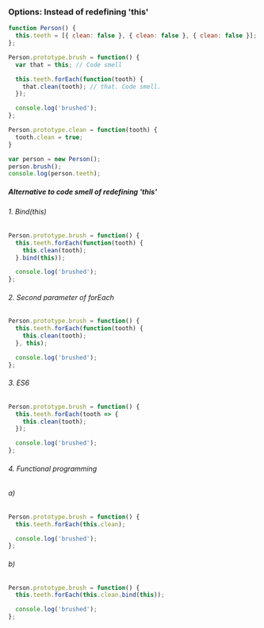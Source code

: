 ### Options: Instead of redefining 'this'

```javascript
function Person() {
  this.teeth = [{ clean: false }, { clean: false }, { clean: false }];
};

Person.prototype.brush = function() {
  var that = this; // Code smell

  this.teeth.forEach(function(tooth) {
    that.clean(tooth); // that. Code smell.
  });

  console.log('brushed');
};

Person.prototype.clean = function(tooth) {
  tooth.clean = true;
}

var person = new Person();
person.brush();
console.log(person.teeth);
```

##### Alternative to code smell of redefining 'this'

###### 1. Bind(this)
```javascript
Person.prototype.brush = function() {
  this.teeth.forEach(function(tooth) {
    this.clean(tooth);
  }.bind(this));

  console.log('brushed');
};
```
###### 2. Second parameter of forEach
```javascript
Person.prototype.brush = function() {
  this.teeth.forEach(function(tooth) {
    this.clean(tooth);
  }, this);

  console.log('brushed');
};
```
###### 3. ES6
```javascript
Person.prototype.brush = function() {
  this.teeth.forEach(tooth => {
    this.clean(tooth);
  });

  console.log('brushed');
};
```

###### 4. Functional programming
###### a)
```javascript
Person.prototype.brush = function() {
  this.teeth.forEach(this.clean);

  console.log('brushed');
};
```
###### b)
```javascript
Person.prototype.brush = function() {
  this.teeth.forEach(this.clean.bind(this));

  console.log('brushed');
};
```